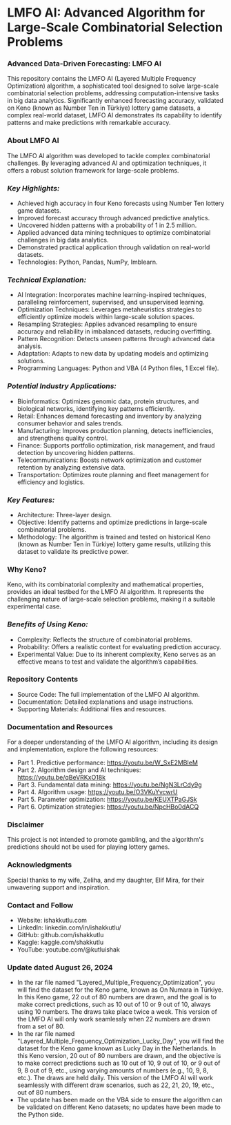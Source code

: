 # LMFO AI: Advanced Algorithm for Large-Scale Combinatorial Selection Problems
### **Advanced Data-Driven Forecasting: LMFO AI**
This repository contains the LMFO AI (Layered Multiple Frequency Optimization) algorithm, a sophisticated tool designed to solve large-scale combinatorial selection problems, addressing computation-intensive tasks in big data analytics. Significantly enhanced forecasting accuracy, validated on Keno (known as Number Ten in Türkiye) lottery game datasets, a complex real-world dataset, LMFO AI demonstrates its capability to identify patterns and make predictions with remarkable accuracy.
### **About LMFO AI**
The LMFO AI algorithm was developed to tackle complex combinatorial challenges. By leveraging advanced AI and optimization techniques, it offers a robust solution framework for large-scale problems.
### ***Key Highlights:***
- Achieved high accuracy in four Keno forecasts using Number Ten lottery game datasets.
- Improved forecast accuracy through advanced predictive analytics.
- Uncovered hidden patterns with a probability of 1 in 2.5 million.
- Applied advanced data mining techniques to optimize combinatorial challenges in big data analytics.
- Demonstrated practical application through validation on real-world datasets.
- Technologies: Python, Pandas, NumPy, Imblearn.
### ***Technical Explanation:***
- AI Integration: Incorporates machine learning-inspired techniques, paralleling reinforcement, supervised, and unsupervised learning.
- Optimization Techniques: Leverages metaheuristics strategies to efficiently optimize models within large-scale solution spaces.
- Resampling Strategies: Applies advanced resampling to ensure accuracy and reliability in imbalanced datasets, reducing overfitting.
- Pattern Recognition: Detects unseen patterns through advanced data analysis.
- Adaptation: Adapts to new data by updating models and optimizing solutions.
- Programming Languages: Python and VBA (4 Python files, 1 Excel file).
### ***Potential Industry Applications:***
- Bioinformatics: Optimizes genomic data, protein structures, and biological networks, identifying key patterns efficiently.
- Retail: Enhances demand forecasting and inventory by analyzing consumer behavior and sales trends.
- Manufacturing: Improves production planning, detects inefficiencies, and strengthens quality control.
- Finance: Supports portfolio optimization, risk management, and fraud detection by uncovering hidden patterns.
- Telecommunications: Boosts network optimization and customer retention by analyzing extensive data.
- Transportation: Optimizes route planning and fleet management for efficiency and logistics.
### ***Key Features:***
- Architecture: Three-layer design.
- Objective: Identify patterns and optimize predictions in large-scale combinatorial problems.
- Methodology: The algorithm is trained and tested on historical Keno (known as Number Ten in Türkiye) lottery game results, utilizing this dataset to validate its predictive power.
### **Why Keno?**
Keno, with its combinatorial complexity and mathematical properties, provides an ideal testbed for the LMFO AI algorithm. It represents the challenging nature of large-scale selection problems, making it a suitable experimental case.
### ***Benefits of Using Keno:***
- Complexity: Reflects the structure of combinatorial problems.
- Probability: Offers a realistic context for evaluating prediction accuracy.
- Experimental Value: Due to its inherent complexity, Keno serves as an effective means to test and validate the algorithm’s capabilities.
### **Repository Contents**
- Source Code: The full implementation of the LMFO AI algorithm.
- Documentation: Detailed explanations and usage instructions.
- Supporting Materials: Additional files and resources.
### **Documentation and Resources**
For a deeper understanding of the LMFO AI algorithm, including its design and implementation, explore the following resources:
- Part 1. Predictive performance: https://youtu.be/W_SxE2MBIeM
- Part 2. Algorithm design and AI techniques: https://youtu.be/qBeVRKxO18k
- Part 3. Fundamental data mining: https://youtu.be/NgN3LrCdy9g
- Part 4. Algorithm usage: https://youtu.be/O3VKuYvcwrU
- Part 5. Parameter optimization: https://youtu.be/KEUXTPaGJSk
- Part 6. Optimization strategies: https://youtu.be/NpcHBo0dACQ
### **Disclaimer**
This project is not intended to promote gambling, and the algorithm's predictions should not be used for playing lottery games.
### **Acknowledgments**
Special thanks to my wife, Zeliha, and my daughter, Elif Mira, for their unwavering support and inspiration.
### **Contact and Follow**
- Website: ishakkutlu.com
- LinkedIn: linkedin.com/in/ishakkutlu/
- GitHub: github.com/ishakkutlu
- Kaggle: kaggle.com/shakkutlu
- YouTube: youtube.com/@kutluishak

### **Update dated August 26, 2024**
- In the rar file named "Layered_Multiple_Frequency_Optimization", you will find the dataset for the Keno game, known as On Numara in Türkiye. In this Keno game, 22 out of 80 numbers are drawn, and the goal is to make correct predictions, such as 10 out of 10 or 9 out of 10, always using 10 numbers. The draws take place twice a week. This version of the LMFO AI will only work seamlessly when 22 numbers are drawn from a set of 80.
- In the rar file named "Layered_Multiple_Frequency_Optimization_Lucky_Day", you will find the dataset for the Keno game known as Lucky Day in the Netherlands. In this Keno version, 20 out of 80 numbers are drawn, and the objective is to make correct predictions such as 10 out of 10, 9 out of 10, or 9 out of 9, 8 out of 9, etc., using varying amounts of numbers (e.g., 10, 9, 8, etc.). The draws are held daily. This version of the LMFO AI will work seamlessly with different draw scenarios, such as 22, 21, 20, 19, etc., out of 80 numbers.
- The update has been made on the VBA side to ensure the algorithm can be validated on different Keno datasets; no updates have been made to the Python side.
